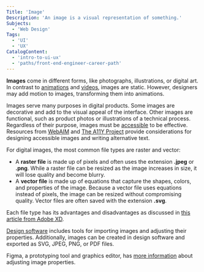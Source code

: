 ```yaml
---
Title: 'Image'
Description: 'An image is a visual representation of something.'
Subjects:
  - 'Web Design'
Tags:
  - 'UI'
  - 'UX'
CatalogContent:
  - 'intro-to-ui-ux'
  - 'paths/front-end-engineer-career-path'
---
```


**Images** come in different forms, like photographs, illustrations, or digital art. In contrast to [animations](https://www.codecademy.com/resources/docs/uiux/animation) and [videos](https://www.codecademy.com/resources/docs/uiux/video), images are static. However, designers may add motion to images, transforming them into animations.

Images serve many purposes in digital products. Some images are decorative and add to the visual appeal of the interface. Other images are functional, such as product photos or illustrations of a technical process. Regardless of their purpose, images must be [accessible](https://www.codecademy.com/resources/docs/uiux/design-methodologies/accessibility) to be effective. Resources from [WebAIM](https://webaim.org/techniques/images/) and [The A11Y Project](https://www.a11yproject.com/resources/#images-and-icons) provide considerations for designing accessible images and writing alternative text.

For digital images, the most common file types are raster and vector:

- A **raster file** is made up of pixels and often uses the extension **.jpeg** or **.png**. While a raster file can be resized as the image increases in size, it will lose quality and become blurry.
- A **vector file** is made up of equations that capture the shapes, colors, and properties of the image. Because a vector file uses equations instead of pixels, the image can be resized without compromising quality. Vector files are often saved with the extension **.svg**.

Each file type has its advantages and disadvantages as discussed in [this article from Adobe XD](https://www.adobe.com/creativecloud/file-types/image/comparison/raster-vs-vector.html).

[Design software](https://www.codecademy.com/resources/docs/uiux/design-software) includes tools for importing images and adjusting their properties. Additionally, images can be created in design software and exported as SVG, JPEG, PNG, or PDF files.

Figma, a prototyping tool and graphics editor, has [more information](https://help.figma.com/hc/en-us/articles/360041098433-Adjust-the-properties-of-an-image) about adjusting image properties.
